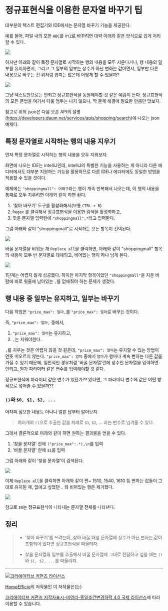 # 정규표현식을 이용한 문자열 바꾸기 팁

대부분의 텍스트 편집기와 IDE에서는 문자열 바꾸기 기능을 제공한다.

예를 들어, 파일 내의 모든 `ABC`를 `XYZ`로 바꾸려면 대략 아래와 같은 방식으로 쉽게 처리할 수 있다.

![](http://i.imgur.com/ESQjmfG.png)

하지만 아래와 같이 특정 문자열로 시작하는 행의 내용을 모두 지운다거나, 행 내용의 일부를 유지하면서, 그리고 그 일부의 일부는 상수가 아닌 변하는 값이면서, 일부만 다른 내용으로 바꾸는 건 위처럼 쉽지는 않은데 어떻게 할 수 있을까?

![](http://i.imgur.com/9nmWgsN.png)

그냥 텍스트만으로는 안되고 정규표현식을 동원해야할 것 같은 예감이 든다.
정규표현식의 모든 문법을 여기서 다룰 엄두는 나지 않으니, 딱 문제 해결에 필요한 만큼만 맛보자.

참고로 위의 json은 다음 오픈 API의 설명(https://developers.daum.net/services/apis/shopping/search)에 나오는 json 예제다.

## 특정 문자열로 시작하는 행의 내용 지우기

먼저 특정 문자열로 시작하는 행의 내용을 모두 지워보자.

화면에 나오는 IDE는 intelliJ인데, intelliJ의 특별한 기능을 사용하는 게 아니라 다른 에디터에서도 대부분 지원하는 기능을 활용하므로 다른 IDE나 에디터에도 동일한 방법을 적용할 수 있을 것이다.

예제에는 `"shoppingmall": 어쩌구`라는 행이 계속 반복해서 나오는데, 이 행의 내용을 통째로 모두 지우려면 아래와 같이 하면 된다.

1. '찾아 바꾸기' 도구를 활성화해서(보통 `CTRL + R`)
1. `Regex` 를 클릭해서 정규표현식을 이용한 검색을 활성화하고,
1. 찾을 문자열 입력란에 `"shoppingmall".*`라고 입력한다.

그럼 아래와 같이 "shoppingmall"로 시작하는 모든 항목이 선택된다.

![](http://i.imgur.com/ONp05pK.png)

바꿀 문자열을 비워둔 채 `Replace all`을 클릭하면, 아래와 같이 "shoppingmall" 항목의 내용이 모두 빈 문자열로 대체되고, 비어있는 행이 하나 남게 된다.

![](http://i.imgur.com/7TUobFR.png)

1단계는 어렵지 않게 성공했다. 하지만 마지막 항목이었던 `"shoppingmall"`을 지운 바람에 바로 윗줄에 남아있는 `,`를 없애줘야 하는 문제가 생겼다.

## 행 내용 중 일부는 유지하고, 일부는 바꾸기 

다음 작업은 `"price_max": 얼마,`를 `"price_max": 얼마`로 바꾸는 것이다.

즉, `"price_max": 얼마,` 중에서,

1. `"price_max": 얼마`는 유지하고,
1. `,`는 지워야한다.

`,`를 지우는 것은 어렵지 않을 것 같은데, `"price_max": 얼마`는 유지할 수 있는 방법이 언뜻 떠오르지 않는다. `"price_max": 얼마` 중에서 `얼마`가 행마다 계속 변하는 다른 값을 가질 수 있기 때문에, 일반적인 경우처럼 '바꿀 문자열'란에 상수인 문자열을 입력하면 안되고, 뭔가 파라미터 같은 변수를 입력해야할 것 같다.

정규표현식에 파라미터 같은 변수가 있던가??
있다면, 그 파라미터 변수에 값은 어떤 방식으로 넣어줄 수 있을까??

### `()`와 `$0, $1, $2, ...`

어차피 심오한 내용도 아니니 얼른 답부터 알아보자.

>여러개의 `()`으로 추출한 값을 차례로 `$1`, `$2`, ... 라는 변수로 넘겨줄 수 있다.

그래서 결론적으로 아래와 같이 하면 원하는 결과물을 얻을 수 있다.

1. '찾을 문자열' 란에 `("price_max":.*),\n`를 입력
2. '바꿀 문자열' 란에 `$1`를 입력

그럼 아래와 같이 '찾을 문자열'이 검색된다.

![](http://i.imgur.com/f26DX78.png)

이제 `Replace all`을 클릭하면 아래와 같이 짠~
1510, 1540, 1610 등 변하는 값들이 그대로 유지된 채, 없애고 싶었던 `,` 와 비어있는 행은 제거했다.

![](http://i.imgur.com/udlFA1d.png)

참고로 `$0`는 정규표현식이 나타내는 문자열 전체를 나타낸다.

## 정리

> - '찾아 바꾸기'를 쓰려는데, 찾아 바꿀 대상 문자열에 상수가 아닌 변하는 값이 포함되어 있다면 정규표현식을 떠올리자.
>
> - 찾을 문자열의 일부를 추출해서 바꿀 문자열에 그대로 전달하고 싶을 때는 `()`와 `$1, $2, ...`를 떠올리자. 


----
<a rel="license" href="http://creativecommons.org/licenses/by-nc-sa/4.0/"><img alt="크리에이티브 커먼즈 라이선스" style="border-width:0" src="https://i.creativecommons.org/l/by-nc-sa/4.0/88x31.png" /></a>

<a href='https://www.facebook.com/hanmomhanda' target='_blank'>HomoEfficio</a>의 저작물인 이 저작물은(는)

<a rel="license" href="http://creativecommons.org/licenses/by-nc-sa/4.0/">크리에이티브 커먼즈 저작자표시-비영리-동일조건변경허락 4.0 국제 라이선스</a>에 따라 이용할 수 있습니다.
